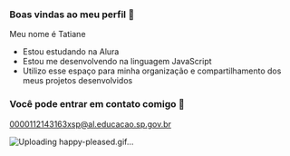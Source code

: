 ### Boas vindas ao meu perfil 🖤

Meu nome é Tatiane

- Estou estudando na Alura
- Estou me desenvolvendo na linguagem JavaScript
- Utilizo esse espaço para minha organização e compartilhamento dos meus projetos desenvolvidos
  
### Você pode entrar em contato comigo 📧

0000112143163xsp@al.educacao.sp.gov.br


![Uploading happy-pleased.gif…]()
